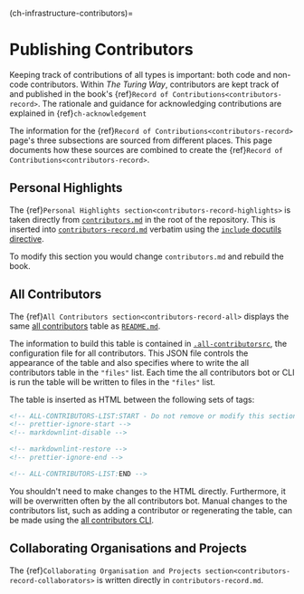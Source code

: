 (ch-infrastructure-contributors)=
# Publishing Contributors

Keeping track of contributions of all types is important: both code and non-code contributors.
Within _The Turing Way_, contributors are kept track of and published in the book's {ref}`Record of Contributions<contributors-record>`.
The rationale and guidance for acknowledging contributions are explained in {ref}`ch-acknowledgement`

The information for the {ref}`Record of Contributions<contributors-record>` page's three subsections are sourced from different places.
This page documents how these sources are combined to create the {ref}`Record of Contributions<contributors-record>`.

## Personal Highlights

The {ref}`Personal Highlights section<contributors-record-highlights>` is taken directly from [`contributors.md`](https://github.com/the-turing-way/the-turing-way/blob/main/contributors.md) in the root of the repository.
This is inserted into [`contributors-record.md`](https://github.com/the-turing-way/the-turing-way/blob/main/book/website/afterword/contributors-record.md) verbatim using the [`include` docutils directive](https://docutils.sourceforge.io/docs/ref/rst/directives.html#including-an-external-document-fragment).

To modify this section you would change `contributors.md` and rebuild the book.

## All Contributors

The {ref}`All Contributors section<contributors-record-all>` displays the same [all contributors](https://allcontributors.org/docs/en/overview) table as [`README.md`](https://github.com/the-turing-way/the-turing-way/blob/main/README.md).

The information to build this table is contained in [`.all-contributorsrc`](https://github.com/the-turing-way/the-turing-way/blob/main/.all-contributorsrc), the configuration file for all contributors.
This JSON file controls the appearance of the table and also specifies where to write the all contributors table in the `"files"` list.
Each time the all contributors bot or CLI is run the table will be written to files in the `"files"` list.

The table is inserted as HTML between the following sets of tags:

```Markdown
<!-- ALL-CONTRIBUTORS-LIST:START - Do not remove or modify this section -->
<!-- prettier-ignore-start -->
<!-- markdownlint-disable -->
```

```Markdown
<!-- markdownlint-restore -->
<!-- prettier-ignore-end -->

<!-- ALL-CONTRIBUTORS-LIST:END -->
```

You shouldn't need to make changes to the HTML directly.
Furthermore, it will be overwritten often by the all contributors bot.
Manual changes to the contributors list, such as adding a contributor or regenerating the table, can be made using the [all contributors CLI](https://allcontributors.org/docs/en/cli/usage).

## Collaborating Organisations and Projects

The {ref}`Collaborating Organisation and Projects section<contributors-record-collaborators>` is written directly in `contributors-record.md`.

